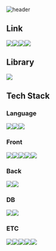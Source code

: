 ![header](https://capsule-render.vercel.app/api?type=waving&color=auto&height=200&section=header&text=Hello,I'm%20Aierse&fontSize=65)

## Link

<div style="display:flex">
<a href="https://accessible-supernova-c7a.notion.site/7146b8d22aee45488825a58f3e2dbe6d"><img src="https://img.shields.io/badge/Portfolio-000000?logo=Notion&logoColor=white"/></a>
<a href="https://github.com/sponsors/Aierse"><img src="https://img.shields.io/badge/Sponsors-181717?logo=Github&logoColor=white"/></a>
<a href="https://aierse.github.io/blog"><img src="https://img.shields.io/badge/Blog-4FC08D?logo=Vue.JS&logoColor=white"/></a>
<a href="https://aierse.github.io/HTML-handbook"><img src="https://img.shields.io/badge/HTML%20handbook-61DAFB?logo=React&logoColor=white"/></a>
</div>

## Library

<div style="display:flex">
<a href="https://github.com/Aierse/Paginator.js"><img src="https://img.shields.io/badge/Paginator-페이지네이션%20라이브러리-F7DF1E?logo=JavaScript&logoColor=white"/></a>
</div>

## Tech Stack

### Language

<div style="display:flex">
<img src="https://img.shields.io/badge/JavaScript-F7DF1E?logo=JavaScript&logoColor=white"/>
<img src="https://img.shields.io/badge/TypeScript-skyblue?logo=typescript&logoColor=white"/>
<img src="https://img.shields.io/badge/python-3776AB?logo=python&logoColor=white"/>
</div>

### Front

<div style="display:flex">
<img src="https://img.shields.io/badge/HTML-E34F26?logo=HTML5&logoColor=white"/>
<img src="https://img.shields.io/badge/CSS-1572B6?logo=CSS3&logoColor=white"/>
<img src="https://img.shields.io/badge/SCSS-CC6699?logo=SASS&logoColor=white"/>
<img src="https://img.shields.io/badge/VueJS-4FC08D?logo=Vue.js&logoColor=white"/>
<img src="https://img.shields.io/badge/ReactJS-61DAFB?logo=React&logoColor=white"/>
</div>

### Back

<div style="display:flex">
<img src="https://img.shields.io/badge/NestJS-E0234E?logo=NestJS&logoColor=white"/>
<img src="https://img.shields.io/badge/Django-092E20?logo=Django&logoColor=white"/>
<!-- <img src="https://img.shields.io/badge/Laravel-FF2D20?logo=Laravel&logoColor=white"/> -->
</div>

### DB

<div style="display:flex">
<img src="https://img.shields.io/badge/MySQL-4479A1?logo=MySQL&logoColor=white"/>
<img src="https://img.shields.io/badge/Oracle DB-F80000?logo=Oracle&logoColor=white"/>
</div>

### ETC

<div style="display:flex">
<img src="https://img.shields.io/badge/Github-181717?logo=Github&logoColor=white"/>
<img src="https://img.shields.io/badge/Notion-000000?logo=Notion&logoColor=white"/>
<img src="https://img.shields.io/badge/Slack-4A154B?logo=Slack&logoColor=white"/>
<img src="https://img.shields.io/badge/Jira-0052CC?logo=Jira&logoColor=white"/>
<img src="https://img.shields.io/badge/Amazon EC2-FF9900?logo=Amazon EC2&logoColor=white"/>
</div>
